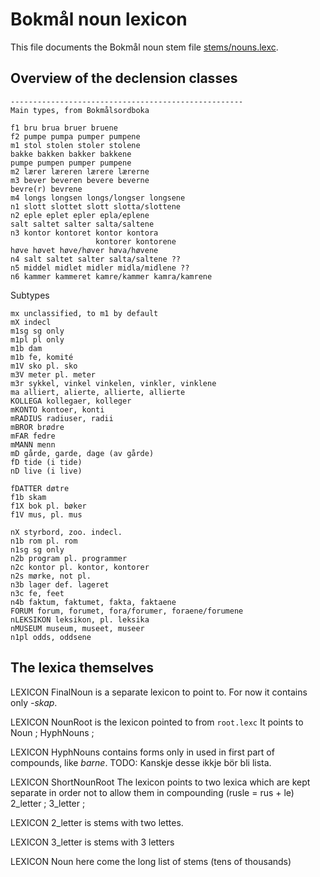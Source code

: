 # Bokmål noun lexicon 

This file documents the Bokmål noun stem file [stems/nouns.lexc](https://github.com/giellalt/lang-nob/blob/main/src/fst/stems/nouns.lexc).

## Overview of the declension classes

    ----------------------------------------------------
    Main types, from Bokmålsordboka
   
    f1 bru brua bruer bruene
    f2 pumpe pumpa pumper pumpene
    m1 stol stolen stoler stolene
    bakke bakken bakker bakkene
    pumpe pumpen pumper pumpene
    m2 lærer læreren lærere lærerne
    m3 bever beveren bevere beverne
    bevre(r) bevrene
    m4 longs longsen longs/longser longsene
    n1 slott slottet slott slotta/slottene
    n2 eple eplet epler epla/eplene
    salt saltet salter salta/saltene
    n3 kontor kontoret kontor kontora
                       kontorer kontorene
    høve høvet høve/høver høva/høvene
    n4 salt saltet salter salta/saltene ??
    n5 middel midlet midler midla/midlene ??
    n6 kammer kammeret kamre/kammer kamra/kamrene
   
   Subtypes
   
    mx unclassified, to m1 by default
    mX indecl
    m1sg sg only
    m1pl pl only
    m1b dam
    m1b fe, komité
    m1V sko pl. sko
    m3V meter pl. meter
    m3r sykkel, vinkel vinkelen, vinkler, vinklene
    ma alliert, alierte, allierte, allierte
    KOLLEGA kollegaer, kolleger
    mKONTO kontoer, konti
    mRADIUS radiuser, radii
    mBROR brødre
    mFAR fedre
    mMANN menn
    mD gårde, garde, dage (av gårde)
    fD tide (i tide)
    nD live (i live)
   
    fDATTER døtre
    f1b skam
    f1X bok pl. bøker
    f1V mus, pl. mus
   
    nX styrbord, zoo. indecl.
    n1b rom pl. rom
    n1sg sg only
    n2b program pl. programmer
    n2c kontor pl. kontor, kontorer
    n2s mørke, not pl.
    n3b lager def. lageret
    n3c fe, feet
    n4b faktum, faktumet, fakta, faktaene
    FORUM forum, forumet, fora/forumer, foraene/forumene
    nLEKSIKON leksikon, pl. leksika
    nMUSEUM museum, museet, museer
    n1pl odds, oddsene


## The lexica themselves

LEXICON FinalNoun is a separate lexicon to point to. For now it contains only *-skap*.


LEXICON NounRoot is the lexicon pointed to from `root.lexc` It points to
 Noun ;
 HyphNouns ;

LEXICON HyphNouns  contains forms only in used in first part of compounds, like *barne*.  TODO: Kanskje desse ikkje bör bli lista.

LEXICON ShortNounRoot 
The lexicon points to two lexica which are kept separate in order not to
allow them in compounding (rusle = rus + le)
 2_letter ;
 3_letter ;

LEXICON 2_letter is stems with two lettes.

LEXICON 3_letter  is stems with 3 letters


LEXICON Noun  here come the long list of stems (tens of thousands)









